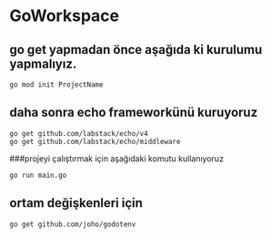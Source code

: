 # GoWorkspace
## go get yapmadan önce aşağıda ki kurulumu yapmalıyız.

```
go mod init ProjectName
```

## daha sonra echo frameworkünü kuruyoruz

```
go get github.com/labstack/echo/v4
go get github.com/labstack/echo/middleware
```
###projeyi çalıştırmak için aşağıdaki komutu kullanıyoruz
```
go run main.go
```

## ortam değişkenleri için 
```
go get github.com/joho/godotenv
```
